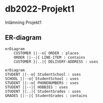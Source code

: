 # db2022-Projekt1
Inlämning Projekt1

## ER-diagram
```mermaid
erDiagram
    CUSTOMER ||--o{ ORDER : places
    ORDER ||--|{ LINE-ITEM : contains
    CUSTOMER }|..|{ DELIVERY-ADDRESS : uses
```

```mermaid
erDiagram
STUDENT ||--o{ StudentSchool : uses
SCHOOL ||--o{ StudentSchool : uses
STUDENT ||--o{ PHONENUMBERS : uses
STUDENT ||--|{ HOBBIES : uses
STUDENT }|..|{ StudentGrades : uses
GRADES ||--|{ StudentGrades : contains
```
